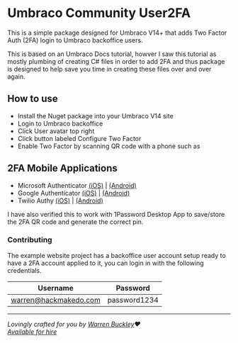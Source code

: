 # Umbraco Community User2FA
This is a simple package designed for Umbraco V14+ that adds Two Factor Auth (2FA) login to Umbraco backoffice users.

This is based on an Umbraco Docs tutorial, howver I saw this tutorial as mostly plumbing of creating C# files in order to add 2FA and thus package is designed to help save you time in creating these files over and over again.

## How to use
* Install the Nuget package into your Umbraco V14 site
* Login to Umbraco backoffice
* Click User avatar top right 
* Click button labeled Configure Two Factor
* Enable Two Factor by scanning QR code with a phone such as

## 2FA Mobile Applications
* Microsoft Authenticator [(iOS)](https://apps.apple.com/us/app/microsoft-authenticator/id983156458) | [(Android)](https://play.google.com/store/apps/details?id=com.azure.authenticator&hl=en_GB)
* Google Authenticator [(iOS)](https://apps.apple.com/us/app/google-authenticator/id388497605) | [(Android)](https://play.google.com/store/apps/details?id=com.google.android.apps.authenticator2&hl=en_GB&pli=1)
* Twilio Authy [(iOS)](https://apps.apple.com/us/app/twilio-authy/id494168017) | [(Android)](https://play.google.com/store/apps/details?id=com.authy.authy)

I have also verified this to work with 1Password Desktop App to save/store the 2FA QR code and generate the correct pin.


### Contributing
The example website project has a backoffice user account setup ready to have a 2FA account applied to it, you can login in with the following credentials.

| Username              | Password      |
| --------------------- | ------------- |
| warren@hackmakedo.com | password1234  |


---

_Lovingly crafted for you by [Warren Buckley](https://github.com/sponsors/warrenbuckley)❤️_<br/>
_[Available for hire](https://hackmakedo.com/)_
